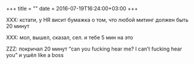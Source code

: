 +++
title = ""
date = 2016-07-19T16:24:00+03:00
+++

XXX: кстати, у HR висит бумажка о том, что любой митинг должен быть 20 минут


XXX: мол, вышел, сказал, сел. и тебе 5 мин на это


ZZZ: покричал 20 минут “can you fucking hear me? I can’t fucking hear you” и ушёл like a boss


